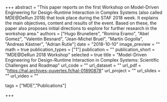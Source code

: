 +++
abstract = "This paper reports on the first Workshop on Model-Driven Engineering for Design-Runtime Interaction in Complex Systems (also called MDE@DeRun 2018) that took place during the STAF 2018 week. It explains the main objectives, content and results of the event. Based on these, the paper also proposes initial directions to explore for further research in the workshop area."
 authors = ["Hugo Bruneliere",
            "Romina Eramo",
            "Abel Gomez",
            "Valentin Besnard",
            "Jean-Michel Bruel",
            "Martin Gogolla",
            "Andreas Kästner",
            "Adrian Rutle"]
date = "2018-10-10"
image_preview = ""
math = true
publication_types = ["1"]
publication = ""
publication_short = "MDE@DeRun 2018 Workshop"
selected = true
title = "Model-Driven Engineering for Design-Runtime Interaction in Complex Systems: Scientific Challenges and Roadmap"
url_code = ""
url_dataset = ""
url_pdf = "https://hal.archives-ouvertes.fr/hal-01890878"
url_project = ""
url_slides = ""
url_video = ""

tags = ["MDE","Publications"]

+++
